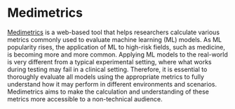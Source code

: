 # Medimetrics
[Medimetrics](https://www.medimetrics.no) is a web-based tool that helps researchers calculate various metrics commonly used to evaluate machine learning (ML) models. As ML popularity rises, the application of ML to high-risk fields, such as medicine, is becoming more and more common. Applying ML models to the real-world is very different from a typical experimental setting, where what works during testing may fail in a clinical setting. Therefore, it is essential to thoroughly evaluate all models using the appropriate metrics to fully understand how it may perform in different environments and scenarios. Medimetrics aims to make the calculation and understanding of these metrics more accessible to a non-technical audience.
